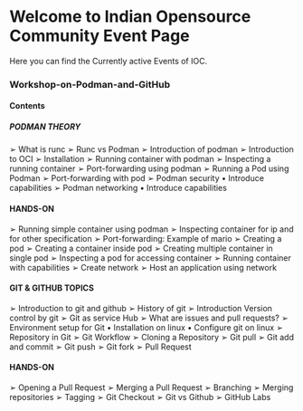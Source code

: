 # Welcome to Indian Opensource Community Event Page

Here you can find the Currently active Events of IOC.

### Workshop-on-Podman-and-GitHub

#### Contents

##### PODMAN THEORY

➢ What is runc
➢ Runc vs Podman
➢ Introduction of podman
➢ Introduction to OCI
➢ Installation
➢ Running container with podman
➢ Inspecting a running container
➢ Port-forwarding using podman
➢ Running a Pod using Podman
➢ Port-forwarding with pod
➢ Podman security
  • Introduce capabilities
➢ Podman networking
  • Introduce capabilities

#### HANDS-ON

➢ Running simple container using
podman
➢ Inspecting container for ip and for other
specification
➢ Port-forwarding: Example of mario
➢ Creating a pod
➢ Creating a container inside pod
➢ Creating multiple container in single pod
➢ Inspecting a pod for accessing container
➢ Running container with capabilities
➢ Create network
➢ Host an application using network

#### GIT & GITHUB TOPICS

➢ Introduction to git and github
➢ History of git
➢ Introduction Version control by git
➢ Git as service Hub
➢ What are issues and pull requests?
➢ Environment setup for Git
• Installation on linux
• Configure git on linux
➢ Repository in Git
➢ Git Workflow
➢ Cloning a Repository
➢ Git pull
➢ Git add and commit
➢ Git push
➢ Git fork
➢ Pull Request

#### HANDS-ON
➢ Opening a Pull Request
➢ Merging a Pull Request
➢ Branching
➢ Merging repositories
➢ Tagging
➢ Git Checkout
➢ Git vs Github
➢ GitHub Labs
